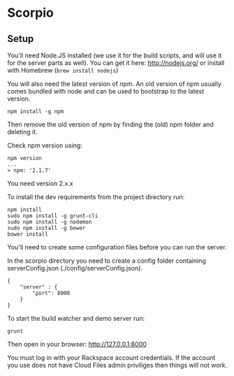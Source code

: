 Scorpio
========


Setup
-----

You'll need Node.JS installed (we use it for the build scripts, and will use it for the server parts as well). You can get it here: http://nodejs.org/ or install with Homebrew (`brew install nodejs`)

You will also need the latest version of npm. An old version of npm usually comes bundled with node and can be used to bootstrap to the latest version.

    npm install -g npm

Then remove the old version of npm by finding the (old) npm folder and deleting it.

Check npm version using:

    npm version 
    ...
    > npm: '2.1.7' 

You need version 2.x.x    

To install the dev requirements from the project directory run:

    npm install
    sudo npm install -g grunt-cli 
    sudo npm install -g nodemon
    sudo npm install -g bower
    bower install

You'll need to create some configuration files before you can run the server.

In the scorpio directory you need to create a config folder containing serverConfig.json (./config/serverConfig.json).

    {
        "server" : {
            "port": 8000
        }
    }

To start the build watcher and demo server run:

    grunt

Then open in your browser: http://127.0.0.1:8000

You must log in with your Rackspace account credentials. If the account you use does not have Cloud Files admin priviliges then things will not work.
